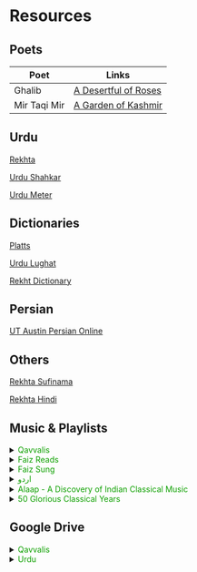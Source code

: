 # Resources


## **Poets**

| Poet         | Links                                                                                   |
| ------------ | --------------------------------------------------------------------------------------- |
| Ghalib       | [A Desertful of Roses](http://www.columbia.edu/itc/mealac/pritchett/00ghalib/)          |
| Mir Taqi Mir | [A Garden of Kashmir](http://www.columbia.edu/itc/mealac/pritchett/00garden/index.html) |


## **Urdu**

[Rekhta](https://rekhta.org/)

[Urdu Shahkar](https://urdushahkar.org/)

[Urdu Meter](http://www.columbia.edu/itc/mealac/pritchett/00ghalib/meterbk/00_intro.html)


## **Dictionaries**

[Platts](https://dsal.uchicago.edu/dictionaries/platts/index.html)

[Urdu Lughat](http://udb.gov.pk/)

[Rekht Dictionary](https://www.rekhtadictionary.com/)


## **Persian**

[UT Austin Persian Online](http://sites.la.utexas.edu/persian_online_resources/)


## **Others**
[Rekhta Sufinama](https://www.sufinama.org/)

[Rekhta Hindi](https://hindwi.org/)

## **Music & Playlists**
<details >
 <summary><font color=teal; background=white>Qavvalis</font></summary>
<iframe style="border-radius:12px" src="https://open.spotify.com/embed/playlist/4b0J3LIMfLA7P9Hn6Djutp?utm_source=generator&theme=0" width="100%" height="380" frameBorder="0" allowfullscreen="" allow="autoplay; clipboard-write; encrypted-media; fullscreen; picture-in-picture" loading="lazy"></iframe>
</details>

<details >
 <summary><font color=teal; background=white>Faiz Reads</font></summary>
<iframe style="border-radius:12px" src="https://open.spotify.com/embed/playlist/6FWXWtRPdzjlZRWz1aH7OJ?utm_source=generator" width="100%" height="380" frameBorder="0" allowfullscreen="" allow="autoplay; clipboard-write; encrypted-media; fullscreen; picture-in-picture" loading="lazy"></iframe>
</details>

<details >
 <summary><font color=teal; background=white>Faiz Sung</font></summary>
<iframe style="border-radius:12px" src="https://open.spotify.com/embed/playlist/4qNONcUWLdTeta1bbThWQz?utm_source=generator" width="100%" height="380" frameBorder="0" allowfullscreen="" allow="autoplay; clipboard-write; encrypted-media; fullscreen; picture-in-picture" loading="lazy"></iframe>
</details>

<details >
 <summary><font color=teal; background=white face="Jameel Noori Nastaleeq">اردو</font></summary>
<iframe style="border-radius:12px" src="https://open.spotify.com/embed/playlist/0CRrvPi8wry87Lw6ZvM8jk?utm_source=generator" width="100%" height="380" frameBorder="0" allowfullscreen="" allow="autoplay; clipboard-write; encrypted-media; fullscreen; picture-in-picture" loading="lazy"></iframe>
</details>

<details >
<summary><font color=teal; background=white>Alaap - A Discovery of Indian Classical Music</font></summary>
<iframe src="https://drive.google.com/embeddedfolderview?id=1JwBxtT5DA9mZoB3NQlVTdMXwYUG7S7XD#list" width="100%" height="400" frameborder="0" referrerpolicy=origin-when-cross-origin></iframe>
</details>

<details>
<summary><font color=teal; background=white>50 Glorious Classical Years</font></summary>
<iframe src="https://drive.google.com/embeddedfolderview?id=1y7zWVl57zoV64Hzu82mLjqtkjwcUeVYd#list" width="100%" height="400" frameborder="0" referrerpolicy=origin-when-cross-origin></iframe>
</details>

## **Google Drive**
<details >
<summary><font color=teal; background=white>Qavvalis</font></summary>
<iframe src="https://drive.google.com/embeddedfolderview?id=1eeVC7ceD43TzTaCQXBMYza_I4bVrgZQV#list" width="100%" height="400" frameborder="0" referrerpolicy=origin-when-cross-origin></iframe>
</details>

<details >
<summary><font color=teal; background=white>Urdu</font></summary>
<iframe src="https://drive.google.com/embeddedfolderview?id=1MAlqPq-cHj7IOS5F_c2VsNmHmpjlP90t#list" width="100%" height="400" frameborder="0" referrerpolicy=origin-when-cross-origin></iframe>
</details>




